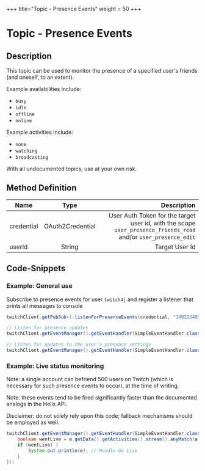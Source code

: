 +++
title="Topic - Presence Events"
weight = 50
+++

# Topic - Presence Events

## Description

This topic can be used to monitor the presence of a specified user's friends (and oneself, to an extent).

Example availabilities include:
* `busy`
* `idle`
* `offline`
* `online`

Example activities include:
* `none`
* `watching`
* `broadcasting`

With all undocumented topics, use at your own risk.

## Method Definition

| Name		  | Type	  | Description  |
| ------------- |:---------:| -----------------:|
| credential | OAuth2Credential | User Auth Token for the target user id, with the scope `user_presence_friends_read` and/or `user_presence_edit` |
| userId | String | Target User Id |

## Code-Snippets

### Example: General use

Subscribe to presence events for user `twitch4j` and register a listener that prints all messages to console

```java
twitchClient.getPubSub().listenForPresenceEvents(credential, "149223493");

// Listen for presence updates
twitchClient.getEventManager().getEventHandler(SimpleEventHandler.class).onEvent(UserPresenceEvent.class, System.out::println);

// Listen for updates to the user's presence settings
twitchClient.getEventManager().getEventHandler(SimpleEventHandler.class).onEvent(PresenceSettingsEvent.class, System.out::println);
```

### Example: Live status monitoring

Note: a single account can befriend 500 users on Twitch (which is necessary for such presence events to occur), at the time of writing.

Note: these events tend to be fired significantly faster than the documented analogs in the Helix API.

Disclaimer: do not solely rely upon this code; fallback mechanisms should be employed as well.

```java
twitchClient.getEventManager().getEventHandler(SimpleEventHandler.class).onEvent(UserPresenceEvent.class, e -> {
	boolean wentLive = e.getData().getActivities().stream().anyMatch(a -> "broadcasting".equalsIgnoreCase(a.getType()));
	if (wentLive) {
		System.out.println(e); // Handle Go Live
	}
});
```
